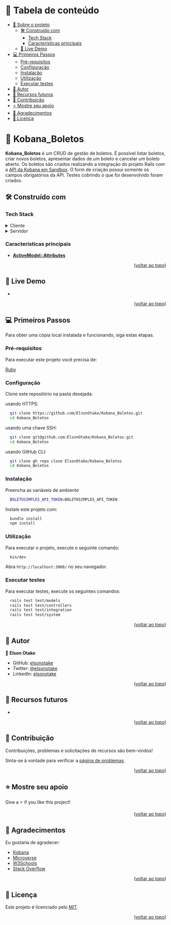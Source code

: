 <a name="readme-top"></a>

<!-- TABLE OF CONTENTS -->

# 📗 Tabela de conteúdo

- [📖 Sobre o projeto](#about-project)
  - [🛠 Construído com](#built-with)
    - [Tech Stack](#tech-stack)
    - [Características principais](#key-features)
  - [🚀 Live Demo](#live-demo)
- [💻 Primeiros Passos](#getting-started)
  - [Pré-requisitos](#prerequisites)
  - [Configuração](#setup)
  - [Instalação](#install)
  - [Utilização](#usage)
  - [Executar testes](#run-tests)
- [👥 Autor](#authors)
- [🔭 Recursos futuros](#future-features)
- [🤝 Contribuição](#contributing)
- [⭐️ Mostre seu apoio](#support)
- [🙏 Agradecimentos](#acknowledgements)
- [📝 Licença](#license)

<!-- PROJECT DESCRIPTION -->

# 📖 Kobana_Boletos <a name="about-project"></a>

**Kobana_Boletos** é um CRUD de gestão de boletos. É possível listar boletos, criar novos boletos, apresentar dados de um boleto e cancelar um boleto aberto. Os boletos são criados realizando a integração do projeto Rails com a [API da Kobana em Sandbox](https://developers.kobana.com.br/reference/visao-geral). O form de criação possui somente os campos obrigatórios da API. Testes cobrindo o que foi desenvolvido foram criados.


## 🛠 Construído com <a name="built-with"></a>

### Tech Stack <a name="tech-stack"></a>

<details>
  <summary>Cliente</summary>
  <ul>
    <li><a href="https://rubyonrails.org/">Ruby on Rails</a></li>
  </ul>
</details>

<details>
  <summary>Servidor</summary>
  <ul>
    <li><a href="https://github.com/BoletoSimples/boletosimples-ruby">BoletoSimples</a></li>
    <li><a href="https://bulma.io/">Bulma</a></li>
    <li><a href="https://github.com/teamcapybara/capybara">Capybara</a></li>
    <li><a href="https://github.com/thecodecrate/city-state">City-State</a></li>
    <li><a href="https://github.com/petergoldstein/dalli">Dalli</a></li>
    <li><a href="https://github.com/bkeepers/dotenv">Dotenv</a></li>
    <li><a href="https://stimulus.hotwired.dev/">Stimulus</a></li>
    <li><a href="https://github.com/hotwired/turbo-rails">Turbo Rails</a></li>
  </ul>
</details>

<!-- Features -->

### Características principais <a name="key-features"></a>

- **[ActiveModel::Attributes](https://api.rubyonrails.org/classes/ActiveModel/Attributes.html)**


<p align="right">(<a href="#readme-top">voltar ao topo</a>)</p>

<!-- LIVE DEMO -->

## 🚀 Live Demo <a name="live-demo"></a>

- []()

<p align="right">(<a href="#readme-top">voltar ao topo</a>)</p>

<!-- GETTING STARTED -->

## 💻 Primeiros Passos <a name="getting-started"></a>

Para obter uma cópia local instalada e funcionando, siga estas etapas.

### Pré-requisitos

Para executar este projeto você precisa de:

[Ruby](https://www.ruby-lang.org/en/)

### Configuração

Clone este repositório na pasta desejada:

usando HTTPS:
```sh
  git clone https://github.com/ElsonOtake/Kobana_Boletos.git
  cd Kobana_Boletos
```

usando uma chave SSH:
```sh
  git clone git@github.com:ElsonOtake/Kobana_Boletos.git
  cd Kobana_Boletos
```

usando GitHub CLI:
```sh
  git clone gh repo clone ElsonOtake/Kobana_Boletos
  cd Kobana_Boletos
```

### Instalação

Preencha as variáveis de ambiente
```sh
  BOLETOSIMPLES_API_TOKEN=BOLETOSIMPLES_API_TOKEN
```

Instale este projeto com:
```sh
  bundle install
  npm install
```

### Utilização

Para executar o projeto, execute o seguinte comando:

```sh
  bin/dev
```
Abra `http://localhost:3000/` no seu navegador.

### Executar testes

Para executar testes, execute os seguintes comandos:

```sh
  rails test test/models
  rails test test/controllers
  rails test test/integration
  rails test test/system
```

<p align="right">(<a href="#readme-top">voltar ao topo</a>)</p>

<!-- AUTHORS -->

## 👥 Autor <a name="authors"></a>

👤 **Elson Otake**

- GitHub: [elsonotake](https://github.com/elsonotake)
- Twitter: [@elsonotake](https://twitter.com/elsonotake)
- LinkedIn: [elsonotake](https://linkedin.com/in/elsonotake)

<p align="right">(<a href="#readme-top">voltar ao topo</a>)</p>

<!-- FUTURE FEATURES -->

## 🔭 Recursos futuros <a name="future-features"></a>

-

<p align="right">(<a href="#readme-top">voltar ao topo</a>)</p>

<!-- CONTRIBUTING -->

## 🤝 Contribuição <a name="contributing"></a>

Contribuições, problemas e solicitações de recursos são bem-vindos!

Sinta-se à vontade para verificar a [página de problemas](../../issues/).

<p align="right">(<a href="#readme-top">voltar ao topo</a>)</p>

<!-- SUPPORT -->

## ⭐️ Mostre seu apoio <a name="support"></a>

Give a ⭐️ if you like this project!

<p align="right">(<a href="#readme-top">voltar ao topo</a>)</p>

<!-- ACKNOWLEDGEMENTS -->

## 🙏 Agradecimentos <a name="acknowledgements"></a>

Eu gostaria de agradecer:

- [Kobana](https://www.kobana.com.br/)
- [Microverse](https://www.microverse.org/)
- [W3Schools](https://www.w3schools.com/)
- [Stack Overflow](https://stackoverflow.com/)

<p align="right">(<a href="#readme-top">voltar ao topo</a>)</p>

<!-- LICENSE -->

## 📝 Licença <a name="license"></a>

Este projeto é licenciado pelo [MIT](./MIT.md).

<p align="right">(<a href="#readme-top">voltar ao topo</a>)</p>
